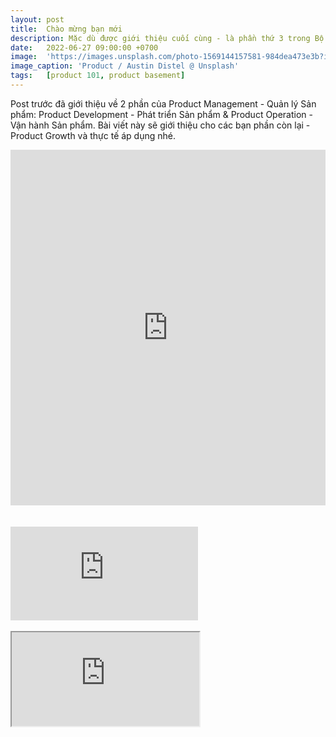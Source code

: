```yaml
---
layout: post
title:  Chào mừng bạn mới
description: Mặc dù được giới thiệu cuối cùng - là phần thứ 3 trong Bộ 3 Quản lý Sản phẩm, nhưng Product Growth lại là giai đoạn được triển khai đầu tiên. Điều này đúng với cả các sản phẩm đã đưa ra thị trường hay trong giai đoạn tìm hiểu, nghiên cứu để phát triển.
date:   2022-06-27 09:00:00 +0700
image:  'https://images.unsplash.com/photo-1569144157581-984dea473e3b?ixlib=rb-4.0.3&ixid=M3wxMjA3fDB8MHxwaG90by1wYWdlfHx8fGVufDB8fHx8fA%3D%3D&auto=format&fit=crop&w=1287&q=80'
image_caption: 'Product / Austin Distel @ Unsplash'
tags:   [product 101, product basement]
---
```


Post trước đã giới thiệu về 2 phần của Product Management - Quản lý Sản phẩm: Product Development - Phát triển Sản phẩm & Product Operation - Vận hành Sản phẩm. Bài viết này sẽ giới thiệu cho các bạn phần còn lại - Product Growth và thực tế áp dụng nhé.

<style>
.responsive-wrap iframe{ max-width: 100%;}
</style>
<div class="responsive-wrap">
<!-- this is the embed code provided by Google -->
  <iframe src="https://docs.google.com/presentation/d/1ZZZJuvU_QDoiVC62lyONU_N093utlHfJUlM1M6s20As/embed?start=false&loop=false&delayms=3000" frameborder="0" width="960" height="569" allowfullscreen="true" mozallowfullscreen="true" webkitallowfullscreen="true" style="border-radius: 0px"></iframe>
<!-- Google embed ends -->
</div>

<br>
<br>

<iframe src="https://docs.google.com/document/d/e/2PACX-1vSPwnMcv1u6gOZjq-pv99I-msZJvdA4JVbl0Be6vMRDdzTO8aalVWWzd16A6PvOAveq5R_x6tgv0KCl/pub?embedded=true" style="border-radius: 0" frameborder="0"></iframe>

<br>
<br>

<iframe src="https://docs.google.com/document/d/e/2PACX-1vSPwnMcv1u6gOZjq-pv99I-msZJvdA4JVbl0Be6vMRDdzTO8aalVWWzd16A6PvOAveq5R_x6tgv0KCl/pub?embedded=true" style="border-radius: 0" frameborder="4"></iframe>